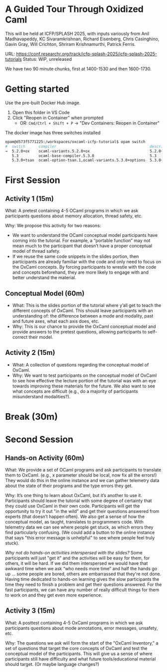 # A Guided Tour Through Oxidized Caml

This will be held at ICFP/SPLASH 2025, with inputs variously from Anil
Madhavapeddy, KC Sivaramkrishnan, Richard Eisenberg, Chris Casinghino, Gavin
Gray, Will Crichton, Shriram Krishnamurthi, Patrick Ferris.

URL: https://conf.researchr.org/track/icfp-splash-2025/icfp-splash-2025-tutorials
Status: WIP, unreleased

We have two 90 minute chunks, first at 1400-1530 and then 1600-1730.

# Getting started

Use the pre-built Docker Hub image.

1. Open this folder in VS Code
2. Click "Reopen in Container" when prompted
   - OR: `Cmd/Ctrl + Shift + P` → "Dev Containers: Reopen in Container"

The docker image has three switches installed

```bash
opam@d573f5771225:/workspaces/oxcaml-icfp-tutorial$ opam switch
#  switch      compiler                                          description
→  5.2.0+ox    ocaml-variants.5.2.0+ox                           5.2.0+ox
   5.3         ocaml-base-compiler.5.3.0                         5.3
   5.3.0+tsan  ocaml-option-tsan.1,ocaml-variants.5.3.0+options  5.3.0+tsan
```

# First Session

## Activity 1 (15m)

What: A pretest containing 4-5 OCaml programs in which we ask participants
questions about memory allocation, thread safety, etc.

Why: We propose this activity for two reasons:
- We want to understand the OCaml conceptual model participants have coming
  into the tutorial. For example, a “portable function” may not mean much to
  the participant that doesn’t have a proper conceptual model of thread safety.
- If we reuse the same code snippets in the slides portion, then participants
  are already familiar with the code and only need to focus on the OxCaml
  concepts. By forcing participants to wrestle with the code and concepts
  beforehand, they are more likely to engage with and better understand the
  material.

## Conceptual Model (60m)

- What: This is the slides portion of the tutorial where y’all get to teach the
  different concepts of OxCaml. This should leave participants with an
  understanding of: the difference between a mode and modality, past and future
  axes, what each axis does, etc.
- Why: This is our chance to provide the OxCaml conceptual model and provide
  answers to the pretest questions, allowing participants to self-correct their
  model.

## Activity 2 (15m)

- What: A collection of questions regarding the conceptual model of OxCaml.
- Why: We want to test participants on the conceptual model of OxCaml to see
  how effective the lecture portion of the tutorial was with an eye towards
  improving these materials for the future. We also want to see what concepts are
  difficult (e.g., do a majority of participants misunderstand modalities?).

# Break (30m)

# Second Session

## Hands-on Activity (60m)

What: We provide a set of OCaml programs and ask participants to translate them
to OxCaml. (e.g., x parameter should be local, now fix all the errors!) They
would do this in the online instance and we can gather telemetry data about the
state of their programs and the type errors they get.

Why: It’s one thing to learn about OxCaml, but it’s another to use it.
Participants should leave the tutorial with some degree of certainty that they
could use OxCaml in their own code. Participants will get the opportunity to
try it out "in the wild" and get their questions answered from experts (that
doesn’t happen often). We also get a sense of how the conceptual model, as
taught, translates to programmers code.  With telemetry data we can see where
people get stuck, as which errors they find particularly confusing. (We could
add a button to the online instance that says "this error message is unhelpful"
to see where people feel truly stuck).

*Why not do hands-on activities interspersed with the slides?*  Some participants
will just "get it" and the activities will be easy for them, for others, it
will be hard. If we did them interspersed we would have that awkward time when
we ask “who needs more time” and half the hands go up … some people are bored,
others are embarrassed that they're not done. Having time dedicated to hands-on
learning gives the slow participants the time they need to finish a problem and
get their questions answered. For the fast participants, we can have any number
of really difficult things for them to work on and they get even more
experience.

## Activity 3 (15m)

What: A posttest containing 4-5 OxCaml programs in which we ask participants
questions about mode annotations, error messages, unsafety, etc.

Why: The questions we ask will form the start of the "OxCaml Inventory," a set
of questions that target the core concepts of OxCaml and test the conceptual
model of the participants. This will give us a sense of where participants
still have difficulty and what future tools/educational material should target.
(Or maybe language changes?)
